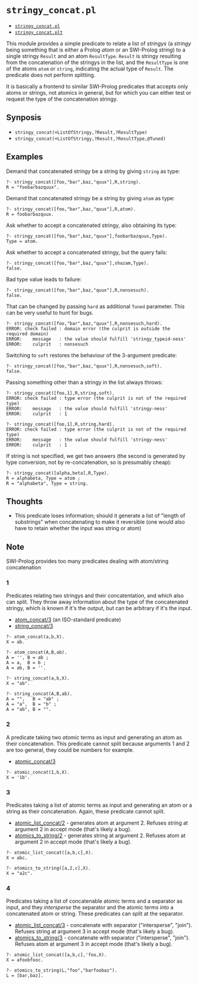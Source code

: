 # `stringy_concat.pl`

- [`stringy_concat.pl`](stringy_concat.pl)
- [`stringy_concat.plt`](stringy_concat.plt)

This module provides a simple predicate to relate a list of _stringys_ (a _stringy_ being something
that is either a Prolog _atom_ or an SWI-Prolog _string_) to a single stringy `Result` and an atom `ResultType`.
`Result` is stringy resulting from the concatenation of the stringys in the list, and the `ResultType` is one of the
atoms `atom` or `string`, indicating the actual type of `Result`. The predicate does not perform splitting.

It is basically a frontend to similar SWI-Prolog predicates that accepts only atoms or strings, not atomics in general,
but for which you can either test or request the type of the concatenation stringy.

## Synposis

- `stringy_concat(+ListOfStringy,?Result,?ResultType)`
- `stringy_concat(+ListOfStringy,?Result,?ResultType,@Tuned)`
 
## Examples

Demand that concatenated stringy be a string by giving `string` as type:

```
?- stringy_concat([foo,"bar",baz,"quux"],R,string).
R = "foobarbazquux".
```

Demand that concatenated stringy be a string by giving `atom` as type:

```
?- stringy_concat([foo,"bar",baz,"quux"],R,atom).
R = foobarbazquux.
```

Ask whether to accept a concatenated stringy, also obtaining its type:

```
?- stringy_concat([foo,"bar",baz,"quux"],foobarbazquux,Type).
Type = atom.
```

Ask whether to accept a concatenated stringy, but the query fails:

```
?- stringy_concat([foo,"bar",baz,"quux"],shazam,Type).
false.
```

Bad type value leads to failure:

```
?- stringy_concat([foo,"bar",baz,"quux"],R,nonsesuch).
false.
```

That can be changed by passing `hard` as additional `Tuned` parameter. This
can be very useful to hunt for bugs.

```
?- stringy_concat([foo,"bar",baz,"quux"],R,nonsesuch,hard).
ERROR: check failed : domain error (the culprit is outside the required domain)
ERROR:    message   : the value should fulfill 'stringy_typeid-ness'
ERROR:    culprit   : nonsesuch
```

Switching to `soft` restores the behaviour of the 3-argument predicate:

```
?- stringy_concat([foo,"bar",baz,"quux"],R,nonsesuch,soft).
false.
```

Passing something other than a stringy in the list always throws:

```
?- stringy_concat([foo,1],R,string,soft).
ERROR: check failed : type error (the culprit is not of the required type)
ERROR:    message   : the value should fulfill 'stringy-ness'
ERROR:    culprit   : 1
```

```
?- stringy_concat([foo,1],R,string,hard).
ERROR: check failed : type error (the culprit is not of the required type)
ERROR:    message   : the value should fulfill 'stringy-ness'
ERROR:    culprit   : 1
```

If string is not specified, we get two answers (the second is generated by type conversion,
not by re-concatenation, so is presumably cheap):

```
?- stringy_concat([alpha,beta],R,Type).
R = alphabeta, Type = atom ;
R = "alphabeta", Type = string.
```

## Thoughts

- This predicate loses information; should it generate a list of "length of substrings" when concatenating to make it reversible (one would also have to retain whether the input was string or atom)

## Note

SWI-Prolog provides too many predicates dealing with atom/string concatenation

### 1

Predicates relating two stringys and their concatentation, and which also can split.
They throw away information about the type of the concatenated stringy, which is known
if it's the output, but can be arbitrary if it's the input.

- [atom_concat/3](https://eu.swi-prolog.org/pldoc/man?predicate=atom_concat/3) (an ISO-standard predicate)
- [string_concat/3](https://eu.swi-prolog.org/pldoc/man?predicate=string_concat/3)

```
?- atom_concat(a,b,X).
X = ab.

?- atom_concat(A,B,ab).
A = '', B = ab ;
A = a,  B = b ;
A = ab, B = ''.

?- string_concat(a,b,X).
X = "ab".

?- string_concat(A,B,ab).
A = "",   B = "ab" ;
A = "a",  B = "b" ;
A = "ab", B = "".
```

### 2

A predicate taking two _atomic_ terms as input and generating an atom as
their concatenation. This predicate cannot split because arguments 1 and 2 are too general,
they could be numbers for example.

- [atomic_concat/3](https://eu.swi-prolog.org/pldoc/man?predicate=atomic_concat/3)

```
?- atomic_concat(1,b,X).
X = '1b'.
```

### 3

Predicates taking a list of atomic terms as input and generating an atom or a string as
their concatenation. Again, these predicate cannot split.

- [atomic_list_concat/2](https://eu.swi-prolog.org/pldoc/man?predicate=atomic_list_concat/2) - generates atom at argument 2. Refuses string at argument 2 in accept mode (that's likely a bug).
- [atomics_to_string/2](https://eu.swi-prolog.org/pldoc/man?predicate=atomics_to_string/2) - generates string at argument 2. Refuses atom at argument 2 in accept mode (that's likely a bug).

```
?- atomic_list_concat([a,b,c],X).
X = abc.

?- atomics_to_string([a,2,c],X).
X = "a2c".
```

### 4

Predicates taking a list of concatenable atomic terms and a separator as input, and they
_intersperse_ the separator and the atomic terms into a concatenated atom or string.
These predicates can split at the separator.

- [atomic_list_concat/3](https://eu.swi-prolog.org/pldoc/man?predicate=atomic_list_concat/3) - concatenate with separator ("intersperse", "join"). Refuses string at argument 3 in accept mode (that's likely a bug).
- [atomics_to_string/3](https://eu.swi-prolog.org/pldoc/man?predicate=atomics_to_string/3) - concatenate with separator ("intersperse", "join"). Refuses atom at argument 3 in accept mode (that's likely a bug).

```
?- atomic_list_concat([a,b,c],'foo,X).
X = afoobfooc.

?- atomics_to_string(L,"foo","barfoobaz").
L = [bar,baz].
```
